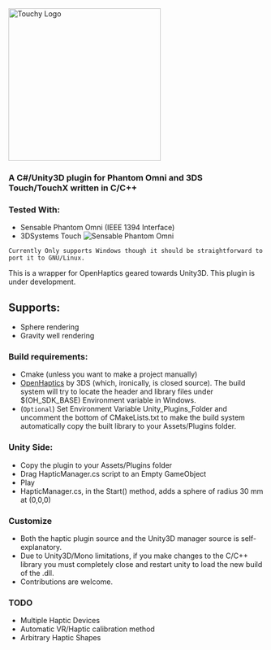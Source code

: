 <img alt="Touchy Logo" src="https://image.ibb.co/eADw5d/logo.png" width="300" />

### A C#/Unity3D plugin for Phantom Omni and 3DS Touch/TouchX written in C/C++ 

### Tested With:
- Sensable Phantom Omni (IEEE 1394 Interface)
- 3DSystems Touch
![Sensable Phantom Omni](http://www.mantadesign.com/images/gallery/Sensable%20680x400.jpg)

`Currently Only supports Windows though it should be straightforward to port it to GNU/Linux.`

This is a wrapper for OpenHaptics geared towards Unity3D. This plugin is under development. 

## Supports:
- Sphere rendering
- Gravity well rendering

### Build requirements:
* Cmake (unless you want to make a project manually)
* [OpenHaptics](http://support1.geomagic.com/Support/5605/5668/en-US/Article/View/2365/How-do-I-download-and-get-Developer-Support-for-OpenHaptics/378) by 3DS (which, ironically, is closed source). The build system will try to locate the header and library files under $(OH_SDK_BASE) Environment variable in Windows.
* (`Optional`) Set Environment Variable Unity_Plugins_Folder and uncomment the bottom of CMakeLists.txt to make the build system automatically copy the built library to your Assets/Plugins folder.

### Unity Side:
- Copy the plugin to your Assets/Plugins folder
- Drag HapticManager.cs script to an Empty GameObject
- Play
- HapticManager.cs, in the Start() method, adds a sphere of radius 30 mm at (0,0,0)

### Customize
- Both the haptic plugin source and the Unity3D manager source is self-explanatory.
- Due to Unity3D/Mono limitations, if you make changes to the C/C++ library you must completely close and restart unity to load the new build of the .dll.
- Contributions are welcome.


### TODO
- Multiple Haptic Devices
- Automatic VR/Haptic calibration method
- Arbitrary Haptic Shapes
